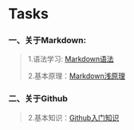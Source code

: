 # Tasks
### 一、关于Markdown:
> 1.语法学习: [Markdown语法](Markdown.md)
> 
> 2.基本原理：[Markdown浅原理](Markdown2.md)
### 二、关于Github
> 2.基本知识：[Github入门知识](Github.md)
